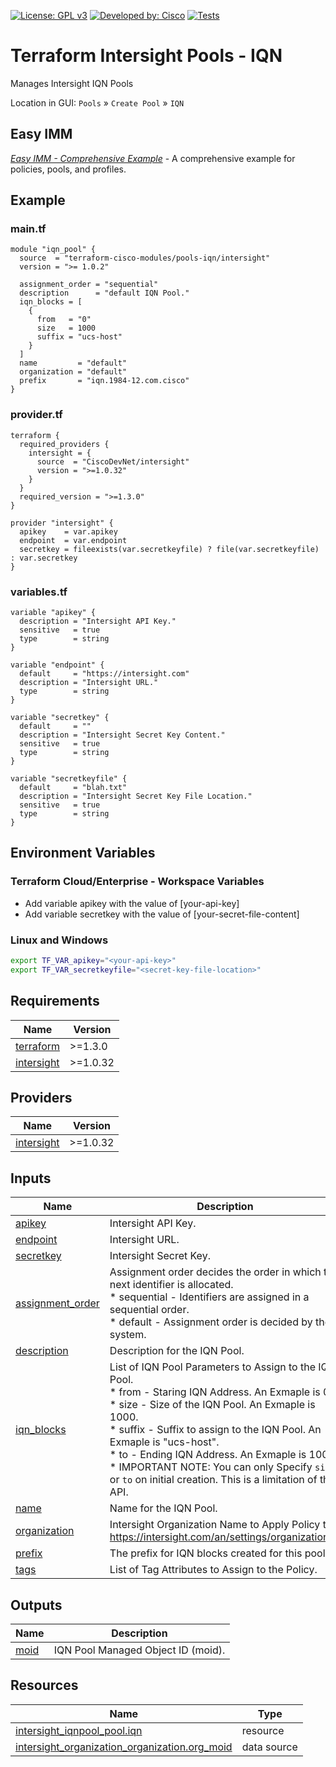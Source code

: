 <!-- BEGIN_TF_DOCS -->
[![License: GPL v3](https://img.shields.io/badge/License-GPLv3-blue.svg)](https://www.gnu.org/licenses/gpl-3.0)
[![Developed by: Cisco](https://img.shields.io/badge/Developed%20by-Cisco-blue)](https://developer.cisco.com)
[![Tests](https://github.com/terraform-cisco-modules/terraform-intersight-pools-iqn/actions/workflows/terratest.yml/badge.svg)](https://github.com/terraform-cisco-modules/terraform-intersight-pools-iqn/actions/workflows/terratest.yml)

# Terraform Intersight Pools - IQN
Manages Intersight IQN Pools

Location in GUI:
`Pools` » `Create Pool` » `IQN`

## Easy IMM

[*Easy IMM - Comprehensive Example*](https://github.com/terraform-cisco-modules/easy-imm-comprehensive-example) - A comprehensive example for policies, pools, and profiles.

## Example

### main.tf
```hcl
module "iqn_pool" {
  source  = "terraform-cisco-modules/pools-iqn/intersight"
  version = ">= 1.0.2"

  assignment_order = "sequential"
  description      = "default IQN Pool."
  iqn_blocks = [
    {
      from   = "0"
      size   = 1000
      suffix = "ucs-host"
    }
  ]
  name         = "default"
  organization = "default"
  prefix       = "iqn.1984-12.com.cisco"
}

```

### provider.tf
```hcl
terraform {
  required_providers {
    intersight = {
      source  = "CiscoDevNet/intersight"
      version = ">=1.0.32"
    }
  }
  required_version = ">=1.3.0"
}

provider "intersight" {
  apikey    = var.apikey
  endpoint  = var.endpoint
  secretkey = fileexists(var.secretkeyfile) ? file(var.secretkeyfile) : var.secretkey
}
```

### variables.tf
```hcl
variable "apikey" {
  description = "Intersight API Key."
  sensitive   = true
  type        = string
}

variable "endpoint" {
  default     = "https://intersight.com"
  description = "Intersight URL."
  type        = string
}

variable "secretkey" {
  default     = ""
  description = "Intersight Secret Key Content."
  sensitive   = true
  type        = string
}

variable "secretkeyfile" {
  default     = "blah.txt"
  description = "Intersight Secret Key File Location."
  sensitive   = true
  type        = string
}
```

## Environment Variables

### Terraform Cloud/Enterprise - Workspace Variables
- Add variable apikey with the value of [your-api-key]
- Add variable secretkey with the value of [your-secret-file-content]

### Linux and Windows
```bash
export TF_VAR_apikey="<your-api-key>"
export TF_VAR_secretkeyfile="<secret-key-file-location>"
```

## Requirements

| Name | Version |
|------|---------|
| <a name="requirement_terraform"></a> [terraform](#requirement\_terraform) | >=1.3.0 |
| <a name="requirement_intersight"></a> [intersight](#requirement\_intersight) | >=1.0.32 |
## Providers

| Name | Version |
|------|---------|
| <a name="provider_intersight"></a> [intersight](#provider\_intersight) | >=1.0.32 |
## Inputs

| Name | Description | Type | Default | Required |
|------|-------------|------|---------|:--------:|
| <a name="input_apikey"></a> [apikey](#input\_apikey) | Intersight API Key. | `string` | n/a | yes |
| <a name="input_endpoint"></a> [endpoint](#input\_endpoint) | Intersight URL. | `string` | `"https://intersight.com"` | no |
| <a name="input_secretkey"></a> [secretkey](#input\_secretkey) | Intersight Secret Key. | `string` | n/a | yes |
| <a name="input_assignment_order"></a> [assignment\_order](#input\_assignment\_order) | Assignment order decides the order in which the next identifier is allocated.<br>  * sequential - Identifiers are assigned in a sequential order.<br>  * default - Assignment order is decided by the system. | `string` | `"default"` | no |
| <a name="input_description"></a> [description](#input\_description) | Description for the IQN Pool. | `string` | `""` | no |
| <a name="input_iqn_blocks"></a> [iqn\_blocks](#input\_iqn\_blocks) | List of IQN Pool Parameters to Assign to the IQN Pool.<br>  * from - Staring IQN Address.  An Exmaple is 0.<br>  * size - Size of the IQN Pool.  An Exmaple is 1000.<br>  * suffix - Suffix to assign to the IQN Pool.  An Exmaple is "ucs-host".<br>  * to - Ending IQN Address.  An Exmaple is 1000.<br>  * IMPORTANT NOTE: You can only Specify `size` or `to` on initial creation.  This is a limitation of the API. | <pre>list(object(<br>    {<br>      from   = string<br>      size   = optional(number, null)<br>      suffix = string<br>      to     = optional(string, null)<br>    }<br>  ))</pre> | `[]` | no |
| <a name="input_name"></a> [name](#input\_name) | Name for the IQN Pool. | `string` | `"default"` | no |
| <a name="input_organization"></a> [organization](#input\_organization) | Intersight Organization Name to Apply Policy to.  https://intersight.com/an/settings/organizations/. | `string` | `"default"` | no |
| <a name="input_prefix"></a> [prefix](#input\_prefix) | The prefix for IQN blocks created for this pool. | `string` | `""` | no |
| <a name="input_tags"></a> [tags](#input\_tags) | List of Tag Attributes to Assign to the Policy. | `list(map(string))` | `[]` | no |
## Outputs

| Name | Description |
|------|-------------|
| <a name="output_moid"></a> [moid](#output\_moid) | IQN Pool Managed Object ID (moid). |
## Resources

| Name | Type |
|------|------|
| [intersight_iqnpool_pool.iqn](https://registry.terraform.io/providers/CiscoDevNet/intersight/latest/docs/resources/iqnpool_pool) | resource |
| [intersight_organization_organization.org_moid](https://registry.terraform.io/providers/CiscoDevNet/intersight/latest/docs/data-sources/organization_organization) | data source |
<!-- END_TF_DOCS -->